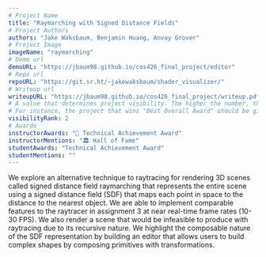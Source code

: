 ```yaml
---
# Project Name
title: "Raymarching with Signed Distance Fields"
# Project Authors
authors: "Jake Waksbaum, Benjamin Huang, Anvay Grover"
# Project Image
imageName: "raymarching"
# Demo url
demoURL: "https://jbaum98.github.io/cos426_final_project/editor"
# Repo url
repoURL: "https://git.sr.ht/~jakewaksbaum/shader_visualizer/"
# Writeup url
writeupURL: "https://jbaum98.github.io/cos426_final_project/writeup.pdf"
# A value that determines project visibility. The higher the number, the closer it will appear to the top
# For instance, the project that wins "Best Overall Award" should be given the highest visibilityRank
visibilityRank: 2
# Awards
instructorAwards: "🧠 Technical Achievement Award"
instructorMentions: "🏛️ Hall of Fame"
studentAwards: "Technical Achievement Award"
studentMentions: ""
---
```

We explore an alternative technique to raytracing for rendering 3D scenes
called signed distance field raymarching that represents the entire scene using
a signed distance field (SDF) that maps each point in space to the distance
to the nearest object. We are able to implement comparable features to the
raytracer in assignment 3 at near real-time frame rates (10-30 FPS). We also
render a scene that would be infeasible to produce with raytracing due to its
recursive nature. We highlight the composable nature of the SDF representation
by building an editor that allows users to build complex shapes by composing
primitives with transformations.

